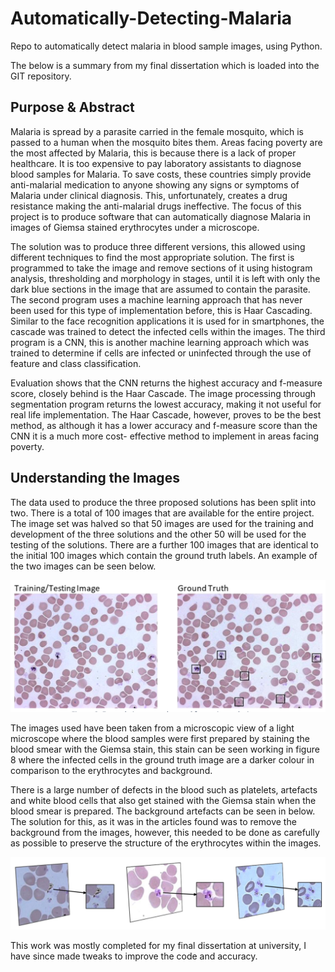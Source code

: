 # Automatically-Detecting-Malaria
Repo to automatically detect malaria in blood sample images, using Python.

The below is a summary from my final dissertation which is loaded into the GIT repository.

## Purpose & Abstract

Malaria is spread by a parasite carried in the female mosquito, which is passed to a human when the mosquito bites them. Areas facing poverty are the most affected by Malaria, this is because there is a lack of proper healthcare. It is too expensive to pay laboratory assistants to diagnose blood samples for Malaria. To save costs, these countries simply provide anti-malarial medication to anyone showing any signs or symptoms of Malaria under clinical diagnosis. This, unfortunately, creates a drug resistance making the anti-malarial drugs ineffective. The focus of this project is to produce software that can automatically diagnose Malaria in images of Giemsa stained erythrocytes under a microscope.

The solution was to produce three different versions, this allowed using different techniques to find the most appropriate solution. The first is programmed to take the image and remove sections of it using histogram analysis, thresholding and morphology in stages, until it is left with only the dark blue sections in the image that are assumed to contain the parasite. The second program uses a machine learning approach that has never been used for this type of implementation before, this is Haar Cascading. Similar to the face recognition applications it is used for in smartphones, the cascade was trained to detect the infected cells within the images. The third program is a CNN, this is another machine learning approach which was trained to determine if cells are infected or uninfected through the use of feature and class classification.

Evaluation shows that the CNN returns the highest accuracy and f-measure score, closely behind is the Haar Cascade. The image processing through segmentation program returns the lowest accuracy, making it not useful for real life implementation. The Haar Cascade, however, proves to be the best method, as although it has a lower accuracy and f-measure score than the CNN it is a much more cost- effective method to implement in areas facing poverty.

## Understanding the Images

The data used to produce the three proposed solutions has been split into two. There is a total of 100 images that are available for the entire project. The image set was halved so that 50 images are used for the training and development of the three solutions and the other 50 will be used for the testing of the solutions. There are a further 100 images that are identical to the initial 100 images which contain the ground truth labels. An example of the two images can be seen below.

![Example images to be used for project solutions](Images/Image1.png)

The images used have been taken from a microscopic view of a light microscope where the blood samples were first prepared by staining the blood smear with the Giemsa stain, this stain can be seen working in figure 8 where the infected cells in the ground truth image are a darker colour in comparison to the erythrocytes and background.

There is a large number of defects in the blood such as platelets, artefacts and white blood cells that also get stained with the Giemsa stain when the blood smear is prepared. The background artefacts can be seen in below. The solution for this, as it was in the articles found was to remove the background from the images, however, this needed to be done as carefully as possible to preserve the structure of the erythrocytes within the images.

![Background defects](Images/Image2.png)


This work was mostly completed for my final dissertation at university, I have since made tweaks to improve the code and accuracy.  
